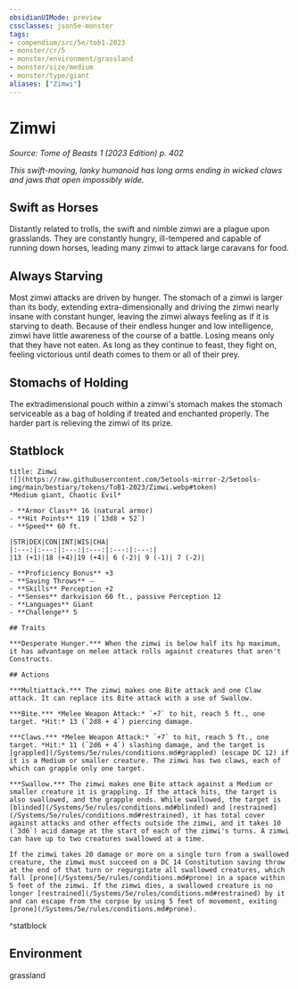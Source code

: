 ```yaml
---
obsidianUIMode: preview
cssclasses: json5e-monster
tags:
- compendium/src/5e/tob1-2023
- monster/cr/5
- monster/environment/grassland
- monster/size/medium
- monster/type/giant
aliases: ["Zimwi"]
---
```

# Zimwi
*Source: Tome of Beasts 1 (2023 Edition) p. 402*  

*This swift-moving, lanky humanoid has long arms ending in wicked claws and jaws that open impossibly wide.*

## Swift as Horses

Distantly related to trolls, the swift and nimble zimwi are a plague upon grasslands. They are constantly hungry, ill-tempered and capable of running down horses, leading many zimwi to attack large caravans for food.

## Always Starving

Most zimwi attacks are driven by hunger. The stomach of a zimwi is larger than its body, extending extra-dimensionally and driving the zimwi nearly insane with constant hunger, leaving the zimwi always feeling as if it is starving to death. Because of their endless hunger and low intelligence, zimwi have little awareness of the course of a battle. Losing means only that they have not eaten. As long as they continue to feast, they fight on, feeling victorious until death comes to them or all of their prey.

## Stomachs of Holding

The extradimensional pouch within a zimwi's stomach makes the stomach serviceable as a bag of holding if treated and enchanted properly. The harder part is relieving the zimwi of its prize.

## Statblock

```ad-statblock
title: Zimwi
![](https://raw.githubusercontent.com/5etools-mirror-2/5etools-img/main/bestiary/tokens/ToB1-2023/Zimwi.webp#token)
*Medium giant, Chaotic Evil*

- **Armor Class** 16 (natural armor)
- **Hit Points** 119 (`13d8 + 52`)
- **Speed** 60 ft.

|STR|DEX|CON|INT|WIS|CHA|
|:---:|:---:|:---:|:---:|:---:|:---:|
|13 (+1)|18 (+4)|19 (+4)| 6 (-2)| 9 (-1)| 7 (-2)|

- **Proficiency Bonus** +3
- **Saving Throws** ⏤
- **Skills** Perception +2
- **Senses** darkvision 60 ft., passive Perception 12
- **Languages** Giant
- **Challenge** 5

## Traits

***Desperate Hunger.*** When the zimwi is below half its hp maximum, it has advantage on melee attack rolls against creatures that aren't Constructs.

## Actions

***Multiattack.*** The zimwi makes one Bite attack and one Claw attack. It can replace its Bite attack with a use of Swallow.

***Bite.*** *Melee Weapon Attack:* `+7` to hit, reach 5 ft., one target. *Hit:* 13 (`2d8 + 4`) piercing damage.

***Claws.*** *Melee Weapon Attack:* `+7` to hit, reach 5 ft., one target. *Hit:* 11 (`2d6 + 4`) slashing damage, and the target is [grappled](/Systems/5e/rules/conditions.md#grappled) (escape DC 12) if it is a Medium or smaller creature. The zimwi has two claws, each of which can grapple only one target.

***Swallow.*** The zimwi makes one Bite attack against a Medium or smaller creature it is grappling. If the attack hits, the target is also swallowed, and the grapple ends. While swallowed, the target is [blinded](/Systems/5e/rules/conditions.md#blinded) and [restrained](/Systems/5e/rules/conditions.md#restrained), it has total cover against attacks and other effects outside the zimwi, and it takes 10 (`3d6`) acid damage at the start of each of the zimwi's turns. A zimwi can have up to two creatures swallowed at a time.

If the zimwi takes 20 damage or more on a single turn from a swallowed creature, the zimwi must succeed on a DC 14 Constitution saving throw at the end of that turn or regurgitate all swallowed creatures, which fall [prone](/Systems/5e/rules/conditions.md#prone) in a space within 5 feet of the zimwi. If the zimwi dies, a swallowed creature is no longer [restrained](/Systems/5e/rules/conditions.md#restrained) by it and can escape from the corpse by using 5 feet of movement, exiting [prone](/Systems/5e/rules/conditions.md#prone).
```
^statblock

## Environment

grassland